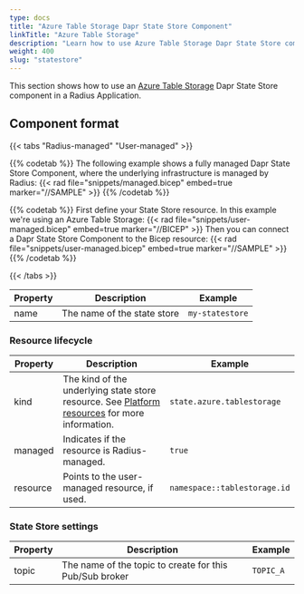 ```yaml
---
type: docs
title: "Azure Table Storage Dapr State Store Component"
linkTitle: "Azure Table Storage"
description: "Learn how to use Azure Table Storage Dapr State Store components in Radius"
weight: 400
slug: "statestore"
---
```


This section shows how to use an [Azure Table Storage](https://docs.microsoft.com/en-us/azure/storage/tables/table-storage-overview) Dapr State Store component in a Radius Application.

## Component format

{{< tabs "Radius-managed" "User-managed" >}}

{{% codetab %}}
The following example shows a fully managed Dapr State Store Component, where the underlying infrastructure is managed by Radius:
{{< rad file="snippets/managed.bicep" embed=true marker="//SAMPLE" >}}
{{% /codetab %}}

{{% codetab %}}
First define your State Store resource. In this example we're using an Azure Table Storage:
{{< rad file="snippets/user-managed.bicep" embed=true marker="//BICEP" >}}
Then you can connect a Dapr State Store Component to the Bicep resource:
{{< rad file="snippets/user-managed.bicep" embed=true marker="//SAMPLE" >}}
{{% /codetab %}}

{{< /tabs >}}

| Property | Description | Example |
|----------|-------------|---------|
| name | The name of the state store | `my-statestore` |

### Resource lifecycle

| Property | Description | Example |
|----------|-------------|---------|
| kind | The kind of the underlying state store resource. See [Platform resources](#platform-resources) for more information. | `state.azure.tablestorage`
| managed | Indicates if the resource is Radius-managed. | `true`
| resource | Points to the user-managed resource, if used. | `namespace::tablestorage.id`

### State Store settings

| Property | Description | Example |
|----------|-------------|---------|
| topic | The name of the topic to create for this Pub/Sub broker | `TOPIC_A`
